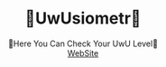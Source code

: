 <div align=center><h1>🥺UwUsiometr🥺</h1></div>
<div align=center>💖Here You Can Check Your UwU Level💖</br>
<a href="https://Daynlight.github.io/UwUsiometr/">WebSite</a></div>
